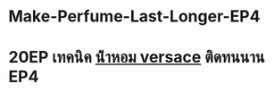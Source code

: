 # Make-Perfume-Last-Longer-EP4
 # 20EP เทคนิค [น้ําหอม versace](https://ceresaperfume.com) ติดทนนาน EP4

